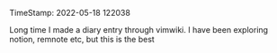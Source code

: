 TimeStamp: 2022-05-18 122038

Long time I made a diary entry through vimwiki. I have been exploring notion, remnote etc, but this is the best

